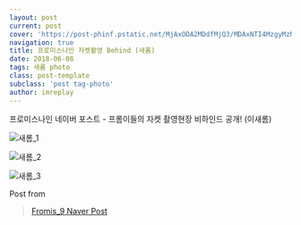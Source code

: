 ```yaml
---
layout: post
current: post
cover: 'https://post-phinf.pstatic.net/MjAxODA2MDdfMjQ3/MDAxNTI4MzgyMzM5MTE0.XWG3ljJ9Q686-XKsZnY6ZkAZPqRCoAwXOn7Hm5DzclAg.0GJ2tGALq4VPQev7ckZJOIeTbS8VVNwDGnHdHNQ4cOEg.JPEG/18.jpg?type=w1200'
navigation: true
title: 프로미스나인 자켓촬영 Behind (새롬)
date: 2018-06-08
tags: 새롬 photo
class: post-template
subclass: 'post tag-photo'
author: imreplay
---
```




프로미스나인 네이버 포스트 - 프롬이들의 자켓 촬영현장 비하인드 공개! (이새롬)

![새롬_1](https://post-phinf.pstatic.net/MjAxODA2MDdfMjg3/MDAxNTI4MzgyMzQ0MDE5.ZqEL_NZLSgcCQv4I8_gRPDJio1vkzopgzXN2kuQphuEg.We3_l7d3ol9EIoVe7DYifaTt9adES3BBwNzAPhYgseYg.JPEG/19.jpg?type=w1200)

![새롬_2](https://post-phinf.pstatic.net/MjAxODA2MDdfMTIg/MDAxNTI4MzgyNjI0NDIx.jnh--FkEEyMWfw2PlxxOQqIdNGS3HiXytCT5-AqIeDkg.vOIyxAvPOP108zOsBR7cDKQI7k_5jMp0zNl7qhf6Q60g.JPEG/20.jpg?type=w1200)

![새롬_3](https://post-phinf.pstatic.net/MjAxODA2MDdfMjU5/MDAxNTI4MzgyNjQ1NjU1.60sG84n_KW5A4UOHxlwvifI6XYPMgAOwPbw_cjvXKTAg.TvWbMvuOUtrBLllZUW14TohdKh5OZOBhc_IczwsApbUg.JPEG/21.jpg?type=w1200)

Post from 
> [Fromis_9 Naver Post](https://m.post.naver.com/viewer/postView.nhn?volumeNo=15975468&memberNo=40751978)